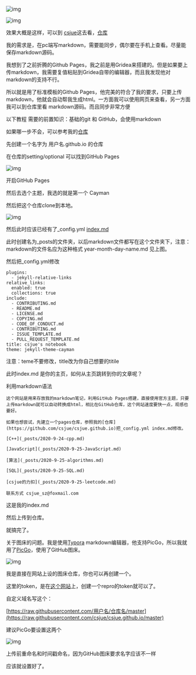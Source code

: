 
![img](https://pic3.zhimg.com/v2-2485f3a42c19fcf3798572929d718c22_b.png)

![img](https://pic4.zhimg.com/v2-203080140419cfb4d6f01b2e882be5d7_b.png)

效果大概是这样，可以到 [csjue](http://csjue.github.io/)这去看，[仓库](https://github.com/csjue/csjue.github.io)

我的需求是，在pc端写markdown，需要能同步，偶尔要在手机上查看。尽量能保存markdown源码。

我想到了之前折腾的Github Pages，我之前是用Gridea来搭建的。但是如果要上传markdown，我需要复值粘贴到Gridea自带的编辑器，而且我发现他对markdown的支持不行。

所以就是用了标准模板的Github Pages，他完美的符合了我的要求，只要上传markdown，他就会自动帮我生成html。一方面我可以使用网页来查看，另一方面我可以到仓库里看 markdown源码。而且同步非常方便

以下教程 需要的前置知识：基础的git 和 GitHub，会使用markdown

如果哪一步不会，可以参考我的[仓库](https://github.com/csjue/csjue.github.io)

先创建一个名字为 用户名.github.io 的仓库

在仓库的setting/optional 可以找到GitHub Pages

![img](https://pic3.zhimg.com/v2-0bac8094e6efbdcbd77a866236bc7e6a_b.png)

开启GitHub Pages

然后去选个主题，我选的就是第一个 Cayman 

然后把这个仓库clone到本地。

![img](https://pic2.zhimg.com/v2-dd5ad5402b283807714f1361d2c80e41_b.png)

然后此时应该已经有了_config.yml [index.md](http://index.md/)

此时创建名为_posts的文件夹，以后markdown文件都写在这个文件夹下，注意：markdown的文件名应为这种格式 year-month-day-name.md   见上图。

然后把_config.yml修改

```
plugins:
  - jekyll-relative-links
relative_links:
  enabled: true
  collections: true
include:
  - CONTRIBUTING.md
  - README.md
  - LICENSE.md
  - COPYING.md
  - CODE_OF_CONDUCT.md
  - CONTRIBUTING.md
  - ISSUE_TEMPLATE.md
  - PULL_REQUEST_TEMPLATE.md
title: csjue's notebook
theme: jekyll-theme-cayman
```

注意：teme不要修改，title改为你自己想要的titile

此时index.md 是你的主页，如何从主页跳转到你的文章呢？

利用markdown语法

```
这个网站是用来存放我的markdown笔记，利用GitHub Pages搭建，直接使用官方主题，只要上传markdown就可以自动转换成html，相比在GitHub仓库，这个网站速度要快一点，观感也要好。

如果也想尝试，先建立一个pages仓库，参照我的[仓库](https://github.com/csjue/csjue.github.io)把_config.yml index.md修改。

[C++](_posts/2020-9-24-cpp.md)

[JavaScript](_posts/2020-9-25-JavaScript.md)

[算法](_posts/2020-9-25-algorithms.md)

[SQL](_posts/2020-9-25-SQL.md)

[csjue的力扣](_posts/2020-9-25-leetcode.md)

联系方式 csjue_sz@foxmail.com
```

这是我的index.md

然后上传到仓库。

就搞完了。

关于图床的问题。我是使用[Typora](https://typora.io/) markdown编辑器，他支持PicGo，所以我就用了[PicGo](https://picgo.github.io/PicGo-Doc/zh/)，使用了GitHub图床。

![img](https://pic1.zhimg.com/v2-08e0e6885a517d425f6e646569aaa85c_b.png)

我是直接在网站上设的图床仓库，你也可以再创建一个。

这里的token，是在[这个网站](https://github.com/settings/tokens)上，创建一个repro的token就可以了。

自定义域名写这个：

[https://raw.githubusercontent.com/用户名/仓库名/master](https://raw.githubusercontent.com/csjue/csjue.github.io/master)

建议PicGo要设置这两个

![img](https://pic1.zhimg.com/v2-dbc496795805d84af4092b513cebe22c_b.png)

上传前重命名和时间戳命名，因为GitHub图床要求名字应该不一样

应该就设置好了。